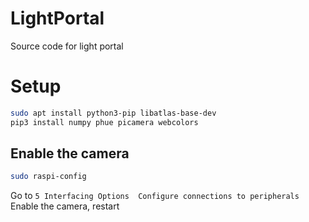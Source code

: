 # LightPortal
Source code for light portal

# Setup
```bash
sudo apt install python3-pip libatlas-base-dev
pip3 install numpy phue picamera webcolors
```
## Enable the camera
```bash
sudo raspi-config
```
Go to `5 Interfacing Options  Configure connections to peripherals`
Enable the camera, restart
